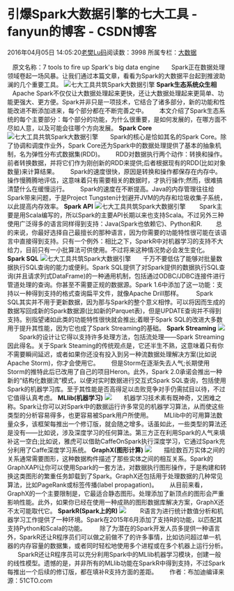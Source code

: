 # 引爆Spark大数据引擎的七大工具 - fanyun的博客 - CSDN博客
2016年04月05日 14:05:20[老樊Lu码](https://me.csdn.net/fanyun_01)阅读数：3998
所属专栏：[大数据](https://blog.csdn.net/column/details/bigdata01.html)

   原文名称：7 tools to fire up Spark's big data engine
      Spark正在数据处理领域卷起一场风暴。让我们通过本篇文章，看看为Spark的大数据平台起到推波助澜的几个重要工具。
![七大工具共筑Spark大数据引擎](http://s2.51cto.com/wyfs02/M02/7D/BC/wKioL1bvVuTiFdBhAAX5v04R8UA180.jpg-wh_651x-s_497228242.jpg)
**Spark生态系统众生相**
       Apache Spark不仅仅让大数据处理起来更快，还让大数据处理起来更简单、功能更强大、更方便。Spark并非只是一项技术，它结合了诸多部分，新的功能和性能改进不断添加进来，每个部分都在不断完善之中。
      本文介绍了Spark生态系统的每个主要部分：每个部分的功能，为什么很重要，是如何发展的，在哪方面不尽如人意，以及可能会往哪个方向发展。
**Spark Core**
![七大工具共筑Spark大数据引擎](http://s3.51cto.com/wyfs02/M00/7D/C0/wKiom1bvVoniIZf6AARnId7NBgA221.jpg-s_1526114652.jpg)
      Spark的核心是恰如其名的Spark Core。除了协调和调度作业外，Spark Core还为Spark中的数据处理提供了基本的抽象机制，名为弹性分布式数据集(RDD)。
      RDD对数据执行两个动作：转换和操作。前者转换数据，并将它们作为刚创新的RDD来提供;后者根据现有的RDD(比如对象数量)来计算结果。
      Spark的速度很快，原因是转换和操作都保存在内存中。操作慢腾腾地评估，这意味着只有需要相关的数据时，才执行操作;然而，很难搞清楚什么在缓慢运行。
      Spark的速度在不断提高。Java的内存管理往往给Spark带来问题，于是Project Tungsten计划避开JVM的内存和垃圾收集子系统，以此提高内存效率。
**Spark API**
![七大工具共筑Spark大数据引擎](http://s2.51cto.com/wyfs02/M00/7D/BC/wKioL1bvVziiXI6zAAN-DAP3xPI856.jpg-s_3707800090.jpg)
       Spark主要是用Scala编写的，所以Spark的主要API长期以来也支持Scala。不过另外三种使用广泛得多的语言同样得到支持：Java(Spark也依赖它)、Python和R.
       总的来说，你最好选择自己最擅长的那种语言，因为你需要的功能特性很可能在该语言中直接得到支持。只有一个例外：相比之下，SparkR中对机器学习的支持不大给力，目前只有一小批算法可供使用。不过将来这种情况势必会发生变化。
**Spark SQL**
![七大工具共筑Spark大数据引擎](http://s3.51cto.com/wyfs02/M01/7D/C0/wKiom1bvVsGijJDaAAO3cHfzBzk774.jpg-s_2508059683.jpg)
      千万不要低估了能够对批量数据执行SQL查询的能力或便利。Spark SQL提供了对Spark提供的数据执行SQL查询(并且请求列式DataFrame)的一种通用机制，包括通过ODBC/JDBC连接件进行管道处理的查询。你甚至不需要正规的数据源。Spark 1.6中添加了这一功能：支持以一种得到支持的格式查询扁平文件，就像Apache Drill那样。
       Spark SQL其实并不用于更新数据，因为那与Spark的整个意义相悖。可以将因而生成的数据写回成新的Spark数据源(比如新的Parquet表)，但是UPDATE查询并不得到支持。别指望诸如此类的功能特性很快就会推出;着眼于Spark SQL的改进大多数用于提升其性能，因为它也成了Spark Streaming的基础。
**Spark Streaming**
![](http://s2.51cto.com/wyfs02/M01/7D/BC/wKioL1bvV4_BKFFGAAECo9fPtDE492.jpg-s_39561298.jpg)
       Spark的设计让它得以支持许多处理方法，包括流处理――Spark Streaming因此得名。关于Spark Steaming的传统观点是，它还半生不熟，这意味着只有你不需要瞬间延迟，或者如果你还没有投入到另一种流数据处理解决方案(比如说Apache Storm)，你才会使用它。
      但是Storm在逐渐失去人气;长期使用Storm的推特此后已改用了自己的项目Heron。此外，Spark 2.0承诺会推出一种新的“结构化数据流”模式，以便对实时数据进行交互式Spark SQL查询，包括使用Spark​的机器学习库。至于其性能是否高得足以击败竞争对手仍需拭目以待，不过它值得认真考虑。
**MLlib(机器学习)**
![](http://s1.51cto.com/wyfs02/M02/7D/C0/wKiom1bvVxLSY_24AADv2QhDYsg863.jpg-s_3078108219.jpg)
      机器学习技术素有既神奇，又困难之称。Spark让你可以对Spark中的数据运行许多常见的机器学习算法，从而使这些类型的分析容易得多，也更容易被Spark用户所使用。
      MLlib中的可用算法数量众多，该框架每推出一个修订版，就会随之增多。话虽如此，一些类型的算法还是没有――比如说，涉及深度学习的任何算法。第三方正在利用Spark的人气来填补这一空白;比如说，雅虎可以借助CaffeOnSpark执行深度学习，它通过Spark充分利用了Caffe深度学习系统。
**GraphX​​(图形计算)**
![](http://s4.51cto.com/wyfs02/M02/7D/C0/wKiom1bvV02Q1p2FAADKjV_RVWA614.jpg-s_184782850.jpg)
      描绘数百万实体之间的关系通常需要图形，这种数据构件描述了那些实体之间的相互关系。Spark的GraphX​​ API让你可以使用Spark的一套方法，对数据执行图形操作，于是构建和转换这类图形的繁重任务卸载到了Spark。GraphX​​还包括用于处理数据的几种常见算法，比如PageRank或标签传播(label propagation)。
      从目前来看，GraphX的​​一个主要限制是，它最适合静态图形。处理添加了新顶点的图形会严重影响性能。此外，如果你已经在使用一种成熟的图形数据库解决方案，GraphX还​​不太可能取代它。
**SparkR(Spark上的R)**
![](http://s2.51cto.com/wyfs02/M00/7D/BC/wKioL1bvV_fAA453AADjsG4kKm0078.jpg-s_63682169.jpg)
       R语言为进行统计数值分析和机器学习工作提供了一种环境。Spark在2015年6月添加了支持R的功能，以匹配其支持Python和Scala的功能。
       除了为潜在的Spark开发人员多提供一种语言外，SparkR还让R程序员们可以做之前做不了的许多事情，比如访问超过单一机器的内存容量的数据集，或者同时轻松地使用多个进程或在多个机器上运行分析。
      SparkR还让R程序员可以充分利用Spark中的MLlib机器学习模块，创建一般的线性模型。遗憾的是，并非所有的MLlib功能在SparkR中得到支持，不过Spark每推出一个后续的修订版，都在填补R支持方面的差距。
      作者：布加迪编译来源：51CTO.com
